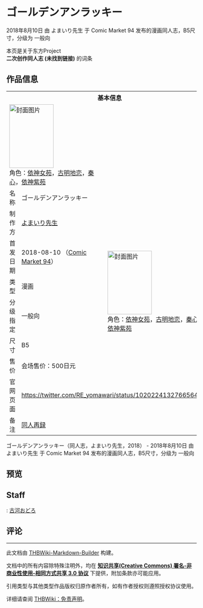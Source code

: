 # ゴールデンアンラッキー

<!-- source html: G:\repos\THBWiki-Markdown-Builder\THBWikiMarkdown\Temp\main\e\ec\ns0%3A%E3%82%B4%E3%83%BC%E3%83%AB%E3%83%87%E3%83%B3%E3%82%A2%E3%83%B3%E3%83%A9%E3%83%83%E3%82%AD%E3%83%BC.html -->

2018年8月10日 由 よまいり先生 于 Comic Market 94 发布的漫画同人志，B5尺寸，分级为 一般向

本页是关于东方Project  
 **二次创作同人志 (未找到链接)** 的词条
## 作品信息

<table><tbody><tr><th colspan="3">基本信息</th></tr><tr><td class="cover-artwork-mobile" colspan="2"><a href="./文件-ゴールデンアンラッキー封面.jpg.md" class="image" title="封面图片"><img alt="封面图片" src="https://upload.thwiki.cc/thumb/f/fc/%E3%82%B4%E3%83%BC%E3%83%AB%E3%83%87%E3%83%B3%E3%82%A2%E3%83%B3%E3%83%A9%E3%83%83%E3%82%AD%E3%83%BC%E5%B0%81%E9%9D%A2.jpg/117px-%E3%82%B4%E3%83%BC%E3%83%AB%E3%83%87%E3%83%B3%E3%82%A2%E3%83%B3%E3%83%A9%E3%83%83%E3%82%AD%E3%83%BC%E5%B0%81%E9%9D%A2.jpg" decoding="async" loading="lazy" width="117" height="168" srcset="https://upload.thwiki.cc/thumb/f/fc/%E3%82%B4%E3%83%BC%E3%83%AB%E3%83%87%E3%83%B3%E3%82%A2%E3%83%B3%E3%83%A9%E3%83%83%E3%82%AD%E3%83%BC%E5%B0%81%E9%9D%A2.jpg/176px-%E3%82%B4%E3%83%BC%E3%83%AB%E3%83%87%E3%83%B3%E3%82%A2%E3%83%B3%E3%83%A9%E3%83%83%E3%82%AD%E3%83%BC%E5%B0%81%E9%9D%A2.jpg 1.5x, https://upload.thwiki.cc/thumb/f/fc/%E3%82%B4%E3%83%BC%E3%83%AB%E3%83%87%E3%83%B3%E3%82%A2%E3%83%B3%E3%83%A9%E3%83%83%E3%82%AD%E3%83%BC%E5%B0%81%E9%9D%A2.jpg/235px-%E3%82%B4%E3%83%BC%E3%83%AB%E3%83%87%E3%83%B3%E3%82%A2%E3%83%B3%E3%83%A9%E3%83%83%E3%82%AD%E3%83%BC%E5%B0%81%E9%9D%A2.jpg 2x" data-file-width="840" data-file-height="1200"></a><div class="cover-char">角色：<a href="./依神女苑.md" title="依神女苑">依神女苑</a>，<a href="./古明地恋.md" title="古明地恋">古明地恋</a>，<a href="./秦心.md" title="秦心">秦心</a>，<a href="./依神紫苑.md" title="依神紫苑">依神紫苑</a></div></td>
</tr><tr><td class="label">名称</td><td colspan="2"> ゴールデンアンラッキー </td></tr><tr><td class="label">制作方</td><td><a href="./よまいり先生.md" title="よまいり先生">よまいり先生</a></td><td class="cover-artwork" rowspan="6" style="min-width:168px;"><a href="./文件-ゴールデンアンラッキー封面.jpg.md" class="image" title="封面图片"><img alt="封面图片" src="https://upload.thwiki.cc/thumb/f/fc/%E3%82%B4%E3%83%BC%E3%83%AB%E3%83%87%E3%83%B3%E3%82%A2%E3%83%B3%E3%83%A9%E3%83%83%E3%82%AD%E3%83%BC%E5%B0%81%E9%9D%A2.jpg/117px-%E3%82%B4%E3%83%BC%E3%83%AB%E3%83%87%E3%83%B3%E3%82%A2%E3%83%B3%E3%83%A9%E3%83%83%E3%82%AD%E3%83%BC%E5%B0%81%E9%9D%A2.jpg" decoding="async" loading="lazy" width="117" height="168" srcset="https://upload.thwiki.cc/thumb/f/fc/%E3%82%B4%E3%83%BC%E3%83%AB%E3%83%87%E3%83%B3%E3%82%A2%E3%83%B3%E3%83%A9%E3%83%83%E3%82%AD%E3%83%BC%E5%B0%81%E9%9D%A2.jpg/176px-%E3%82%B4%E3%83%BC%E3%83%AB%E3%83%87%E3%83%B3%E3%82%A2%E3%83%B3%E3%83%A9%E3%83%83%E3%82%AD%E3%83%BC%E5%B0%81%E9%9D%A2.jpg 1.5x, https://upload.thwiki.cc/thumb/f/fc/%E3%82%B4%E3%83%BC%E3%83%AB%E3%83%87%E3%83%B3%E3%82%A2%E3%83%B3%E3%83%A9%E3%83%83%E3%82%AD%E3%83%BC%E5%B0%81%E9%9D%A2.jpg/235px-%E3%82%B4%E3%83%BC%E3%83%AB%E3%83%87%E3%83%B3%E3%82%A2%E3%83%B3%E3%83%A9%E3%83%83%E3%82%AD%E3%83%BC%E5%B0%81%E9%9D%A2.jpg 2x" data-file-width="840" data-file-height="1200"></a><div class="cover-char">角色：<a href="./依神女苑.md" title="依神女苑">依神女苑</a>，<a href="./古明地恋.md" title="古明地恋">古明地恋</a>，<a href="./秦心.md" title="秦心">秦心</a>，<a href="./依神紫苑.md" title="依神紫苑">依神紫苑</a></div></td>
</tr><tr><td class="label">首发日期</td><td>2018-08-10&#160;（<a href="/展会作品列表?e=Comic+Market%2394">Comic Market 94</a>）</td></tr><tr><td class="label">类型</td><td>漫画</td></tr><tr><td class="label">分级指定</td><td>一般向</td></tr><tr><td class="label">尺寸</td><td>B5</td></tr><tr><td class="label">售价</td><td>会场售价：500日元</td></tr>
<tr><td class="label">官网页面</td><td colspan="2"><a rel="nofollow" class="external free" href="https://twitter.com/RE_yomawari/status/1020224132766564352">https://twitter.com/RE_yomawari/status/1020224132766564352</a></td></tr><tr><td class="label">备注</td><td colspan="2"><a rel="nofollow" class="external text" href="https://www.pixiv.net/artworks/77119153">同人再録</a></td></tr></tbody></table>

ゴールデンアンラッキー（同人志，よまいり先生，2018） - 2018年8月10日 由 よまいり先生 于 Comic Market 94 发布的漫画同人志，B5尺寸，分级为 一般向
## 预览
## Staff
: [古河おどろ](./古河おどろ.md)

## 评论




---

此文档由 [THBWiki-Markdown-Builder](https://github.com/Delsin-Yu/THBWiki-Markdown-Builder) 构建。

文档中的所有内容除特殊注明外，均在 [**知识共享(Creative Commons) 署名-非商业性使用-相同方式共享 3.0 协议**](https://creativecommons.org/licenses/by-sa/3.0/deed.zh-hans) 下提供，附加条款亦可能应用。

引用类型与其他类型作品版权归原作者所有，如有作者授权则遵照授权协议使用。

详细请查阅 [THBWiki：免责声明](https://thbwiki.cc/THBWiki:%E5%85%8D%E8%B4%A3%E5%A3%B0%E6%98%8E)。

